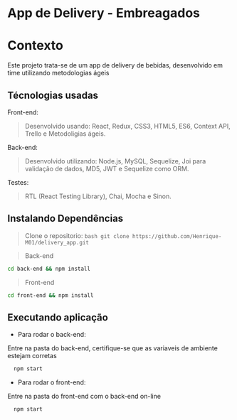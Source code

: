 # App de Delivery - Embreagados

# Contexto
Este projeto trata-se de um app de delivery de bebidas, desenvolvido em time utilizando metodologias ágeis

## Técnologias usadas

Front-end:
> Desenvolvido usando: React, Redux, CSS3, HTML5, ES6, Context API, Trello e Metodoligias ágeis.

Back-end:
> Desenvolvido utilizando: Node.js, MySQL, Sequelize, Joi para validação de dados, MD5, JWT e Sequelize como ORM.


Testes:
> RTL (React Testing Library), Chai, Mocha e Sinon.


## Instalando Dependências

>Clone o repositorio:
    ```bash
    git clone https://github.com/Henrique-M01/delivery_app.git
    ```

> Back-end
```bash
cd back-end && npm install
``` 

> Front-end
```bash
cd front-end && npm install
``` 
## Executando aplicação

* Para rodar o back-end:

Entre na pasta do back-end, certifique-se que as variaveis de ambiente estejam corretas

  ```bash
    npm start
  ```

* Para rodar o front-end:

Entre na pasta do front-end com o back-end on-line

  ```bash
    npm start
  ```

